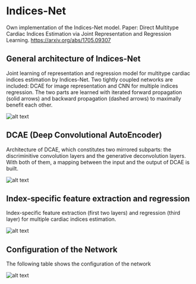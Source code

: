 # Indices-Net
Own implementation of the Indices-Net model. 
Paper: Direct Multitype Cardiac Indices Estimation via Joint Representation and Regression Learning.
https://arxiv.org/abs/1705.09307


## General architecture of Indices-Net ##

Joint learning of representation and regression model for multitype cardiac indices estimation by Indices-Net. Two tightly coupled networks are included: DCAE for image representation and CNN for multiple indices regression. The two parts are learned with iterated forward propagation (solid arrows) and backward propagation (dashed arrows) to maximally benefit each other.

![alt text](https://github.com/alejandrodebus/IndicesNet/blob/master/imgs_architecture/indices_net.png)



## DCAE (Deep Convolutional AutoEncoder) ##

Architecture of DCAE, which constitutes two mirrored subparts: the discriminitive convolution layers and the generative deconvolution layers. With both of them, a mapping between the input and the output of DCAE is built.

![alt text](https://github.com/alejandrodebus/IndicesNet/blob/master/imgs_architecture/dcae.png)



## Index-specific feature extraction and regression ##

Index-specific feature extraction (first two layers) and regression (third layer) for multiple cardiac indices estimation.

![alt text](https://github.com/alejandrodebus/IndicesNet/blob/master/imgs_architecture/conv_reg.png)

## Configuration of the Network ##

The following table shows the configuration of the network

![alt text](https://github.com/alejandrodebus/IndicesNet/blob/master/imgs_architecture/network_config.png)
